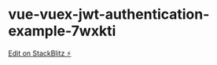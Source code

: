 # vue-vuex-jwt-authentication-example-7wxkti

[Edit on StackBlitz ⚡️](https://stackblitz.com/edit/vue-vuex-jwt-authentication-example-7wxkti)